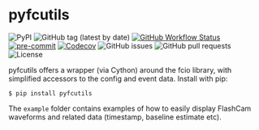 # pyfcutils

![PyPI](https://img.shields.io/pypi/v/pyfcutils?logo=pypi)
![GitHub tag (latest by date)](https://img.shields.io/github/v/tag/legend-exp/pyfcutils?logo=git)
[![GitHub Workflow Status](https://img.shields.io/github/checks-status/legend-exp/pyfcutils/main?label=main%20branch&logo=github)](https://github.com/legend-exp/pyfcutils/actions)
[![pre-commit](https://img.shields.io/badge/pre--commit-enabled-brightgreen?logo=pre-commit&logoColor=white)](https://github.com/pre-commit/pre-commit)
[![Codecov](https://img.shields.io/codecov/c/github/legend-exp/pyfcutils?logo=codecov)](https://app.codecov.io/gh/legend-exp/pyfcutils)
![GitHub issues](https://img.shields.io/github/issues/legend-exp/pyfcutils?logo=github)
![GitHub pull requests](https://img.shields.io/github/issues-pr/legend-exp/pyfcutils?logo=github)
![License](https://img.shields.io/github/license/legend-exp/pyfcutils)

pyfcutils offers a wrapper (via Cython) around the fcio library, with
simplified accessors to the config and event data. Install with pip:

```console
$ pip install pyfcutils
```

The `example` folder contains examples of how to easily display FlashCam
waveforms and related data (timestamp, baseline estimate etc).

